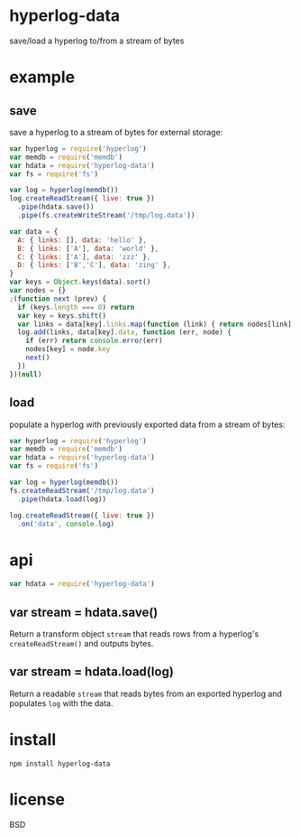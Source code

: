 # hyperlog-data

save/load a hyperlog to/from a stream of bytes

# example

## save

save a hyperlog to a stream of bytes for external storage:

``` js
var hyperlog = require('hyperlog')
var memdb = require('memdb')
var hdata = require('hyperlog-data')
var fs = require('fs')

var log = hyperlog(memdb())
log.createReadStream({ live: true })
  .pipe(hdata.save())
  .pipe(fs.createWriteStream('/tmp/log.data'))

var data = {
  A: { links: [], data: 'hello' },
  B: { links: ['A'], data: 'world' },
  C: { links: ['A'], data: 'zzz' },
  D: { links: ['B','C'], data: 'zing' },
}
var keys = Object.keys(data).sort()
var nodes = {}
;(function next (prev) {
  if (keys.length === 0) return
  var key = keys.shift()
  var links = data[key].links.map(function (link) { return nodes[link] })
  log.add(links, data[key].data, function (err, node) {
    if (err) return console.error(err)
    nodes[key] = node.key
    next()
  })
})(null)
```

## load

populate a hyperlog with previously exported data from a stream of bytes:

``` js
var hyperlog = require('hyperlog')
var memdb = require('memdb')
var hdata = require('hyperlog-data')
var fs = require('fs')

var log = hyperlog(memdb())
fs.createReadStream('/tmp/log.data')
  .pipe(hdata.load(log))

log.createReadStream({ live: true })
  .on('data', console.log)
```

# api

``` js
var hdata = require('hyperlog-data')
```

## var stream = hdata.save()

Return a transform object `stream` that reads rows from a hyperlog's
`createReadStream()` and outputs bytes.

## var stream = hdata.load(log)

Return a readable `stream` that reads bytes from an exported hyperlog and
populates `log` with the data.

# install

```
npm install hyperlog-data
```

# license

BSD
